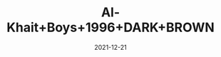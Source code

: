 ---
title: 'Al-Khait+Boys+1996+DARK+BROWN'
date: '2021-12-21' 
metatag: '' 
inventory: '5.0' 
draft: false 
# meta description 
shortDescripton: 'Al-Khait+Boys+1996+DARK+BROWN'
description: 'Boys'
longdescription: ''
featured: False
# product Price
price: '1911.0'
priceBefore: '2730.0'
# Product Short Description
shortDescription: 'Al-Khait+Boys+1996+DARK+BROWN'
productID: 'A270F201-6762-EC11-995F-005056B3A416'
type: 'products'
category: 'Boys' 
thumnailproduct: 'https://alkhait.eralive.net/images/products/A270F201-6762-EC11-995F-005056B3A4161.png' 
images:
  - image: 'images/products/A270F201-6762-EC11-995F-005056B3A4161.png'  
  - image: 'images/products/A270F201-6762-EC11-995F-005056B3A4162.png'  
  - image: 'images/products/A270F201-6762-EC11-995F-005056B3A4163.png'  
---